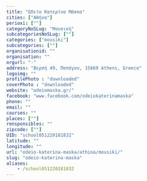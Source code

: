 ```yaml
---
title: "Ωδείο Κατερίνα Μάσκα"
cities: ["Αθήνα"]
perioxi: [""]
categoryNoSLug: "Μουσική"
subcategoriesNoSLug: [""]
categories: ["mousiki"]
subcategories: [""]
organisationid: ""
organisation: ""
orgurl: "-"
address: "Βερσή 49, Παπάγου, 15669 Athens, Greece"
logoimg: ""
profilePhoto : "downloaded"
coverPhoto : "downloaded"
website: "odeiomaska.gr/"
facebook: "www.facebook.com/odeiokaterinamaska"
phone: ""
email: ""
courses: ""
places: [""]
rensponsibles: ""
zipcode: [""]
UID: "school051220181832"
latitude: ""
longitude: ""
url: "odeio-katerina-maska/athina/mousiki/"
slug: "odeio-katerina-maska"
aliases:
    - /school051220181832
---
```






